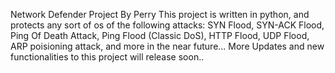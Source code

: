 Network Defender Project By Perry
This project is written in python, and protects any sort of os of the following attacks:
SYN Flood, SYN-ACK Flood, Ping Of Death Attack, Ping Flood (Classic DoS), HTTP Flood, UDP Flood, ARP poisioning attack, and more in the near future...
More Updates and new functionalities to this project will release soon..
